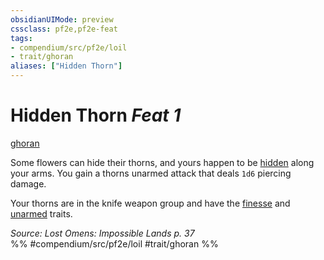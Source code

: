 ```yaml
---
obsidianUIMode: preview
cssclass: pf2e,pf2e-feat
tags:
- compendium/src/pf2e/loil
- trait/ghoran
aliases: ["Hidden Thorn"]
---
```

# Hidden Thorn  *Feat 1*  
[ghoran](ghoran-loil.md "Ghoran Ancestry & Heritage Trait")  


Some flowers can hide their thorns, and yours happen to be [hidden](conditions.md#Hidden) along your arms. You gain a thorns unarmed attack that deals `1d6` piercing damage.

Your thorns are in the knife weapon group and have the [finesse](finesse.md "Finesse Weapon Trait") and [unarmed](unarmed.md "Unarmed Weapon Trait") traits.

*Source: Lost Omens: Impossible Lands p. 37*  
%% #compendium/src/pf2e/loil #trait/ghoran %%